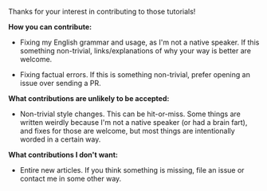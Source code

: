 Thanks for your interest in contributing to those tutorials!

**How you can contribute:**

* Fixing my English grammar and usage, as I'm not a native speaker. If this something non-trivial, links/explanations of why your way is better are welcome.

* Fixing factual errors. If this is something non-trivial, prefer opening an issue over sending a PR.

**What contributions are unlikely to be accepted:**

* Non-trivial style changes. This can be hit-or-miss. Some things are written weirdly because I'm not a native speaker (or had a brain fart), and fixes for those are welcome, but most things are intentionally worded in a certain way.

**What contributions I don't want:**

* Entire new articles. If you think something is missing, file an issue or contact me in some other way.
